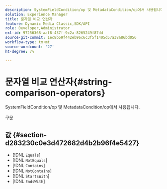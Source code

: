 ```yaml
---
description: SystemFieldCondition/op 및 MetadataCondition/op에서 사용됩니다.
solution: Experience Manager
title: 문자열 비교 연산자
feature: Dynamic Media Classic,SDK/API
role: Developer,Administrator
exl-id: 97256368-aaf8-437f-9c2a-8265249f87dd
source-git-commit: 1ec8b59f442eb96c6c3f5f1405d57a38a86bd056
workflow-type: tm+mt
source-wordcount: '27'
ht-degree: 7%

---
```


# 문자열 비교 연산자{#string-comparison-operators}

SystemFieldCondition/op 및 MetadataCondition/op에서 사용됩니다.

구문

## 값 {#section-d283230c0e3d472682d4b2b96f4e5427}

* [!DNL `Equals`]
* [!DNL `NotEquals`]
* [!DNL `Contains`]
* [!DNL `NotContains`]
* [!DNL `StartsWith`]
* [!DNL `EndsWith`]
